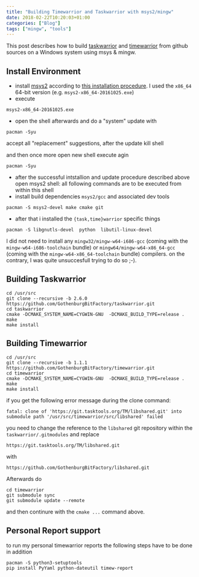 ```yaml
---
title: "Building Timewarrior and Taskwarrior with msys2/mingw"
date: 2018-02-22T10:20:03+01:00
categories: ["Blog"]
tags: ["mingw", "tools"]
---
```


This post describes how to build [taskwarrior][taskwarrior] and [timewarrior][timewarrior] from github
sources on a Windows system using msys & mingw.

[taskwarrior]: https://github.com/GothenburgBitFactory/taskwarrior
[timewarrior]: https://github.com/GothenburgBitFactory/timewarrior
<!--more-->

## Install Environment
* install [msys2][msys2] according to [this installation procedure][msys2]. I used the `x86_64` 64-bit 
  version (e.g. `msys2-x86_64-20161025.exe`)
* execute

```
msys2-x86_64-20161025.exe
```

*  open the shell afterwards and do a "system" update with

```
pacman -Syu
```

accept all "replacement" suggestions, after the update kill shell

and then once more open new shell  execute agin

```
pacman -Syu
```

* after the successful intstallion and update procedure described above open msys2 shell: all following 
  commands are to be executed from within this shell
* install build dependencies `msys2/gcc` and associated dev tools 

```
pacman -S msys2-devel make cmake git
```

* after that i installed the `{task,time}warrior` specific things 

```
pacman -S libgnutls-devel  python  libutil-linux-devel
```

I did not need to install any `mingw32/mingw-w64-i686-gcc` (coming with the `mingw-w64-i686-toolchain` bundle) 
or `mingw64/mingw-w64-x86_64-gcc` (coming with the `mingw-w64-x86_64-toolchain` bundle) compilers. on the contrary, 
I was quite unsuccesfull trying to do so ;-).

## Building Taskwarrior

```
cd /usr/src
git clone --recursive -b 2.6.0 https://github.com/GothenburgBitFactory/taskwarrior.git
cd taskwarrior
cmake -DCMAKE_SYSTEM_NAME=CYGWIN-GNU  -DCMAKE_BUILD_TYPE=release .
make
make install
```

## Building Timewarrior

```
cd /usr/src
git clone --recursive -b 1.1.1 https://github.com/GothenburgBitFactory/timewarrior.git
cd timewarrior
cmake -DCMAKE_SYSTEM_NAME=CYGWIN-GNU  -DCMAKE_BUILD_TYPE=release .
make
make install
```

if you get the following error message during the clone command:

```
fatal: clone of 'https://git.tasktools.org/TM/libshared.git' into submodule path '/usr/src/timewarrior/src/libshared' failed

```

you need to change the reference to the `libshared` git repository within the `taskwarrior/.gitmodules` and replace

 `https://git.tasktools.org/TM/libshared.git`

with

 `https://github.com/GothenburgBitFactory/libshared.git`

Afterwards do

```
cd timewarrior
git submodule sync
git submodule update --remote
```

and then continure with the  `cmake ...` command above.

## Personal Report support

to run my personal timewarrior reports the following steps have to be done in addition

```
pacman -S python3-setuptools
pip install PyYaml python-dateutil timew-report
```

[msys2]: http://www.msys2.org/